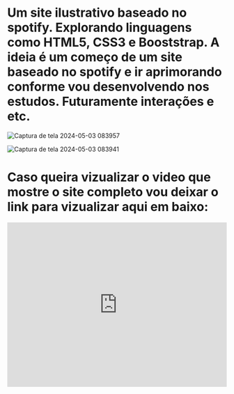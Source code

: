 # Um site ilustrativo baseado no spotify. Explorando linguagens como HTML5, CSS3 e Booststrap. A ideia é um começo de um site baseado no spotify e ir aprimorando conforme vou desenvolvendo nos estudos. Futuramente interações e etc.



![Captura de tela 2024-05-03 083957](https://github.com/PauloXaviers/Spotify/assets/158355760/ebb306b5-3131-4956-a628-4130f8ac0358)

![Captura de tela 2024-05-03 083941](https://github.com/PauloXaviers/Spotify/assets/158355760/a0ae3e5e-cebd-4a37-9304-9efb8fd2d749)

# Caso queira vizualizar o video que mostre o site completo vou deixar o link para vizualizar aqui em baixo:

<div style="padding:75% 0 0 0;position:relative;"><iframe src="https://player.vimeo.com/video/943778638?badge=0&amp;autopause=0&amp;player_id=0&amp;app_id=58479" frameborder="0" allow="autoplay; fullscreen; picture-in-picture; clipboard-write" style="position:absolute;top:0;left:0;width:100%;height:100%;" title="site-spotify"></iframe></div><script src="https://player.vimeo.com/api/player.js"></script>
